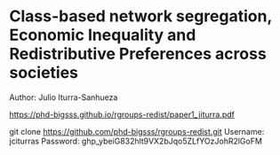 #  Class-based network segregation, Economic Inequality and Redistributive Preferences across societies

Author: Julio Iturra-Sanhueza

https://phd-bigsss.github.io/rgroups-redist/paper1_jiturra.pdf 

git clone https://github.com/phd-bigsss/rgroups-redist.git
Username: jciturras
Password: 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




 
